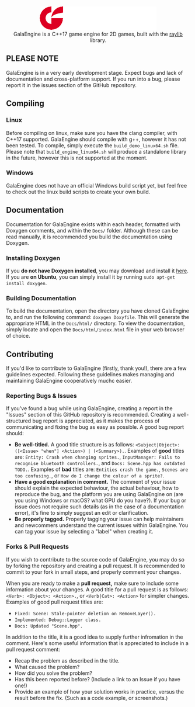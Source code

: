 <p align="center">
    <img src="Images/logo.png">
    <br>
    GalaEngine is a C++17 game engine for 2D games, built with the <a href="https://www.raylib.com">raylib</a> library.
</p>

## PLEASE NOTE
GalaEngine is in a very early development stage. Expect bugs and lack of documentation and cross-platform support. If you run into a bug, please report it in the issues section of the GitHub repository.

## Compiling
### Linux
Before compiling on linux, make sure you have the clang compiler, with C++17 supported. GalaEngine should compile with g++, however it has not been tested.
To compile, simply execute the ``build_demo_linux64.sh`` file. Please note that ``build_engine_linux64.sh`` will produce a standalone library in the future, however this is not supported at the moment.

### Windows
GalaEngine does not have an official Windows build script yet, but feel free to check out the linux build scripts to create your own build.

## Documentation
Documentation for GalaEngine exists within each header, formatted with Doxygen comments, and within the ``Docs/`` folder. Although these can be read manually, it is recommended you build the documentation using Doxygen.

### Installing Doxygen
If you **do not have Doxygen installed**, you may download and install it [here](https://www.doxygen.nl/download.html). If you are **on Ubuntu**, you can simply install it by running ``sudo apt-get install doxygen``.

### Building Documentation
To build the documentation, open the directory you have cloned GalaEngine to, and run the following command:
``doxygen Doxyfile``. This will generate the appropriate HTML in the ``Docs/html/`` directory. To view the documentation, simply locate and open the ``Docs/html/index.html`` file in your web browser of choice.

## Contributing
If you'd like to contribute to GalaEngine (firstly, thank you!), there are a few guidelines expected. Following these guidelines makes managing and maintaining GalaEngine cooperatively muchc easier.

### Reporting Bugs & Issues
If you've found a bug while using GalaEngine, creating a report in the "Issues" section of this GitHub repository is recommended. Creating a well-structured bug report is appreciated, as it makes the process of communicating and fixing the bug as easy as possible. A good bug report should:
- **Be well-titled.** A good title structure is as follows: ``<Subject|Object>: ([<Issue> "when"] <Action>) | (<Summary>).``. Examples of **good** titles are: ``Entity: Crash when changing sprites.``, ``InputManager: Fails to recognise bluetooth controllers.``, and ``Docs: Scene.hpp has outdated TODO.``. Examples of **bad** titles are: ``Entities crash the game.``, ``Scenes are too confusing.``, or ``How do I change the colour of a sprite?``.
- **Have a good explanation in comment.** The comment of your issue should explain the expected behaviour, the actual behaviour, how to reproduce the bug, and the platform you are using GalaEngine on (are you using Windows or macOS? what GPU do you have?). If your bug or issue does not require such details (as in the case of a documentation error), it's fine to simply suggest an edit or clarification.
- **Be properly tagged.** Properly tagging your issue can help maintainers and newcommers understand the current issues within GalaEngine. You can tag your issue by selecting a "label" when creating it.

### Forks & Pull Requests
If you wish to contribute to the source code of GalaEngine, you may do so by forking the repository and creating a pull request. It is recommended to commit to your fork in small steps, and properly comment your changes. 

When you are ready to make a **pull request,** make sure to include some information about your changes. A good title for a pull request is as follows: ``<Verb>: <Object>: <Action>.``, or ``<Verb|Cat>: <Action>`` for simpler changes. Examples of good pull request titles are:
- ``Fixed: Scene: Stale-pointer deletion on RemoveLayer().``
- ``Implemented: Debug::Logger class.``
- ``Docs: Updated "Scene.hpp".``

In addition to the title, it is a good idea to supply further infromation in the comment. Here's some useful information that is appreciated to include in a pull request comment:
- Recap the problem as described in the title.
- What caused the problem?
- How did you solve the problem?
- Has this been reported before? (Include a link to an Issue if you have one!)
- Provide an example of how your solution works in practice, versus the result before the fix. (Such as a code example, or screenshots.)